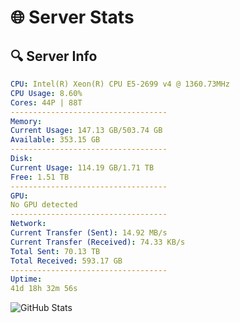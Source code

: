 # 🌐 Server Stats
## 🔍 Server Info
```yaml
CPU: Intel(R) Xeon(R) CPU E5-2699 v4 @ 1360.73MHz
CPU Usage: 8.60%
Cores: 44P | 88T
-----------------------------------
Memory:
Current Usage: 147.13 GB/503.74 GB
Available: 353.15 GB
-----------------------------------
Disk:
Current Usage: 114.19 GB/1.71 TB
Free: 1.51 TB
-----------------------------------
GPU:
No GPU detected
-----------------------------------
Network:
Current Transfer (Sent): 14.92 MB/s
Current Transfer (Received): 74.33 KB/s
Total Sent: 70.13 TB
Total Received: 593.17 GB
-----------------------------------
Uptime:
41d 18h 32m 56s
```
![GitHub Stats](https://img.shields.io/badge/Updated-2025-04-18_15:55:45-blue)